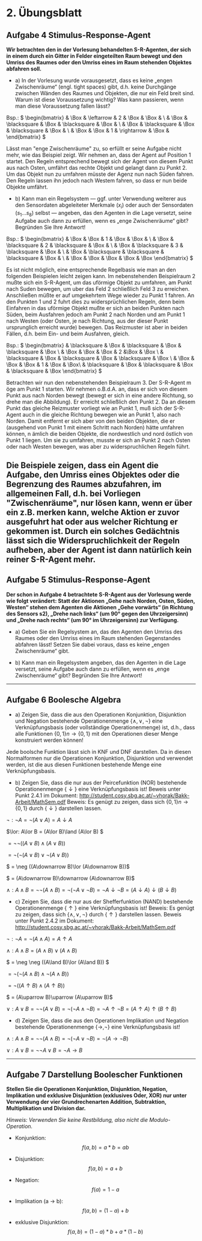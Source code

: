 # 2. Übungsblatt

## Aufgabe 4 Stimulus-Response-Agent
**Wir betrachten den in der Vorlesung behandelten S-R-Agenten, der sich in einem durch ein Gitter in Felder eingeteilten Raum bewegt und den Umriss des Raumes oder den Umriss eines im Raum stehenden Objektes abfahren soll.**
* a) In der Vorlesung wurde vorausgesetzt, dass es keine „engen Zwischenräume“ (engl. tight spaces) gibt, d.h. keine Durchgänge zwischen Wänden des Raumes und Objekten, die nur ein Feld breit sind. Warum ist diese Voraussetzung wichtig? Was kann passieren, wenn man diese Voraussetzung fallen lässt?

 Bsp.:
$
\begin{bmatrix}
 & \Box & \leftarrow   & 2    & \Box         & \Box & \\
 & \Box & \blacksquare & \Box & \blacksquare & \Box & \\
 & \Box & \blacksquare & \Box & \blacksquare & \Box & \\
 & \Box & \Box         & 1    & \rightarrow  & \Box &
\end{bmatrix}
$

 Lässt man "enge Zwischenräume" zu, so erfüllt er seine Aufgabe nicht mehr, wie das Beispiel zeigt. Wir nehmen an, dass der Agent auf Position 1 startet. Den Regeln entsprechend bewegt sich der Agent von diesem Punkt aus nach Osten, umfährt das rechte Objekt und gelangt dann zu Punkt 2. Um das Objekt nun zu umfahren müsste der Agenz nun nach Süden fahren. Den Regeln lassen ihn jedoch nach Westem fahren, so dass er nun beide Objekte umfährt.  

* b) Kann man ein Regelsystem — ggf. unter Verwendung weiterer aus den Sensordaten abgeleiteter Merkmale $(x_i)$ oder auch der Sensordaten $(s_1 ... s_8)$ selbst — angeben, das den Agenten in die Lage versetzt, seine Aufgabe auch dann zu erfüllen, wenn es „enge Zwischenräume“ gibt? Begründen Sie Ihre Antwort!

 Bsp.:
$
\begin{bmatrix}
& \Box & \Box         & 1               & \Box         & \Box & \\
& \Box & \blacksquare & 2               & \blacksquare & \Box & \\
& \Box & \blacksquare & 3               & \blacksquare & \Box & \\
& \Box & \blacksquare & \blacksquare    & \blacksquare & \Box & \\
& \Box & \Box         & \Box            & \Box         & \Box
\end{bmatrix}
$

 Es ist nicht möglich, eine entsprechende Regelbasis wie man an den folgenden Beispielen leicht zeigen kann. Im nebenstehenden Beispielraum 2 mußte sich ein S-R-Agent, um das uförmige Objekt zu umfahren, am Punkt nach Suden bewegen, um uber das Feld 2 schließlich Feld 3 zu erreichen. Anschließen müßte er auf umgekehrtem Wege wieder zu Punkt 1 fahren. An den Punkten 1 und 2 fuhrt dies zu widersprüchlichen Regeln, denn beim Einfahren in das uförmige Objekt mußte er sich an beiden Punkten nach Süden, beim Ausfahren jedoch am Punkt 2 nach Norden und am Punkt 1 nach Westen (oder Osten, je nach Richtung, aus der dieser Punkt ursprunglich erreicht wurde) bewegen. Das Reizmuster ist aber in beiden Fällen, d.h. beim Ein- und beim Ausfahren, gleich.

 Bsp.:
$
\begin{bmatrix}
& \blacksquare & \Box  & \blacksquare  & \Box & \blacksquare & \Box \\
& \Box         & \Box  & \Box          & 2    &\Box          & \Box \\
& \blacksquare & \Box  & \blacksquare  & \Box & \blacksquare & \Box \\
& \Box         & \Box  & \Box          & 1    & \Box         & \Box\\
& \blacksquare & \Box  & \blacksquare  & \Box & \blacksquare & \Box
\end{bmatrix}
$

 Betrachten wir nun den nebenstehenden Beispielraum 3. Der S-R-Agent m ̈oge am Punkt 1 starten. Wir nehmen o.B.d.A. an, dass er sich von diesem Punkt aus nach Norden bewegt (bewegt er sich in eine andere Richtung, so drehe man die Abbildung). Er erreicht schließlich den Punkt 2. Da an diesem Punkt das gleiche Reizmuster vorliegt wie an Punkt 1, muß sich der S-R-Agent auch in die gleiche Richtung bewegen wie an Punkt 1, also nach Norden. Damit entfernt er sich aber von den beiden Objekten, die er (ausgehend von Punkt 1 mit einem Schritt nach Norden) hätte umfahren können, n ̈amlich die beiden Objekte, die nordwestlich und nord östlich von Punkt 1 liegen. Um sie zu umfahren, musste er sich an Punkt 2 nach Osten oder nach Westen bewegen, was aber zu widerspruchlichen Regeln führt.

 Die Beispiele zeigen, dass ein Agent die Aufgabe, den Umriss eines Objektes oder die Begrenzung des Raumes abzufahren, im allgemeinen Fall, d.h. bei Vorliegen "Zwischenräume", nur lösen kann, wenn er über ein z.B. merken kann, welche Aktion er zuvor ausgefuhrt hat oder aus welcher Richtung er gekommen ist. Durch ein solches Gedächtnis lässt sich die Widerspruchlichkeit der Regeln aufheben, aber der Agent ist dann natürlich kein reiner S-R-Agent mehr.
---
## Aufgabe 5 Stimulus-Response-Agent
**Der schon in Aufgabe 4 betrachtete S-R-Agent aus der Vorlesung werde wie folgt verändert: Statt der Aktionen „Gehe nach Norden, Osten, Süden, Westen“ stehen dem Agenten die Aktionen „Gehe vorwärts“ (in Richtung des Sensors s2), „Drehe nach links“ (um 90° gegen den Uhrzeigersinn) und „Drehe nach rechts“ (um 90° im Uhrzeigersinn) zur Verfügung.**
* a) Geben Sie ein Regelsystem an, das den Agenten den Umriss des Raumes oder den Umriss eines im Raum stehenden Gegenstandes abfahren lässt! Setzen Sie dabei voraus, dass es keine „engen Zwischenräume“ gibt.


* b) Kann man ein Regelsystem angeben, das den Agenten in die Lage versetzt, seine Aufgabe auch dann zu erfüllen, wenn es „enge Zwischenräume“ gibt? Begründen Sie Ihre Antwort!

---
## Aufgabe 6 Boolesche Algebra
* a) Zeigen Sie, dass die aus den Operationen Konjunktion, Disjunktion und Negation bestehende Operationenmenge $\{\land ,\lor ,\neg \}$ eine Verknüpfungsbasis (oder vollständige Operationenmenge) ist, d.h., dass alle Funktionen $\{0,1\}n \rightarrow \{0,1\}$ mit den Operationen dieser Menge konstruiert werden können!

Jede boolsche Funktion lässt sich in KNF und DNF darstellen. Da in diesen Normalformen nur die Operationen Konjunktion, Disjunktion und verwendet werden, ist die aus diesen Funktionen bestehende Menge eine Verknüpfungsbasis.

* b) Zeigen Sie, dass die nur aus der Peircefunktion (NOR) bestehende Operationenmenge $\{\downarrow\}$ eine Verknüpfungsbasis ist!
Beweis unter Punkt 2.4.1 im Dokument: http://student.cosy.sbg.ac.at/~vhorak/Bakk-Arbeit/MathSem.pdf
Beweis: Es genügt zu zeigen, dass sich $\{0,1\}n \rightarrow \{0,1\}$ durch $\{\downarrow\}$ darstellen lassen.

 $\neg: \neg A = \neg (A\lor A) = A \downarrow A$

 $\lor: A\lor B = (A\lor B)\land (A\lor B) $

 $= \neg \neg ((A\lor B)\land (A\lor B))$

 $= \neg (\neg (A\lor B)\lor \neg (A\lor B))$

 $ = \neg ((A\downarrow B)\lor (A\downarrow B))$

 $ = (A\downarrow B)\downarrow (A\downarrow B)$

 $\land: A\land B = \neg \neg (A\land B) = \neg (\neg A\lor \neg B) = \neg A\downarrow \neg B = (A\downarrow A)\downarrow (B\downarrow B)$

* c) Zeigen Sie, dass die nur aus der Shefferfunktion (NAND) bestehende Operationenmenge $\{\uparrow\}$ eine Verknüpfungsbasis ist!
Beweis: Es genügt zu zeigen, dass sich $\{\land ,\lor ,\neg \}$ durch $\{\uparrow\}$ darstellen lassen.
Beweis unter Punkt 2.4.2 im Dokument: http://student.cosy.sbg.ac.at/~vhorak/Bakk-Arbeit/MathSem.pdf

 $\neg: \neg A = \neg (A\land A) = A\uparrow A$

 $\land : A\land B = (A\land B)\lor (A\land B)$

 $ = \neg \neg ((A\land B)\lor (A\land B)) $

 $= \neg (\neg (A\land B)\land \neg (A\land B))$

 $= \neg ((A\uparrow B)\land (A\uparrow B))$

 $ = (A\uparrow B)\uparrow (A\uparrow B)$

 $\lor : A\lor B = \neg \neg (A\lor B) = \neg (\neg A\land \neg B) = \neg A\uparrow \neg B = (A\uparrow A)\uparrow (B\uparrow B)$

* d) Zeigen Sie, dass die aus den Operationen Implikation und Negation bestehende Operationenmenge $\{\rightarrow , \neg \}$ eine Verknüpfungsbasis ist!

 $\land : A \land B = \neg \neg (A \land B) = \neg (\neg A \lor \neg B) = \neg (A \rightarrow \neg B)$

 $\lor : A \lor B = \neg \neg A \lor B = \neg A \rightarrow B$

---
## Aufgabe 7 Darstellung Boolescher Funktionen
  **Stellen Sie die Operationen Konjunktion, Disjunktion, Negation, Implikation und exklusive Disjunktion (exklusives Oder, XOR) nur unter Verwendung der vier Grundrechenarten Addition, Subtraktion, Multiplikation und Division dar.**

*Hinweis: Verwenden Sie keine Restbildung, also nicht die Modulo-Operation.*


 * Konjunktion:
 $$ f(a,b) = a*b = ab $$

 * Disjunktion:
 $$ f(a,b) = a + b $$

 * Negation:
 $$ f(a) = 1 - a $$

 * Implikation (a → b):
 $$ f(a,b) = (1-a) + b $$

 * exklusive Disjunktion:
 $$ f(a,b) = (1-a)*b + a*(1-b) $$
